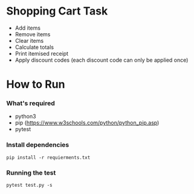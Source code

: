 # Shopping Cart Task
- Add items
- Remove items
- Clear items
- Calculate totals
- Print itemised receipt
- Apply discount codes (each discount code can only be applied once)




# How to Run 

### What's required 
- python3
- pip (https://www.w3schools.com/python/python_pip.asp)
- pytest


### Install dependencies
```
pip install -r requierments.txt
```




### Running the test 

```
pytest test.py -s 
```

